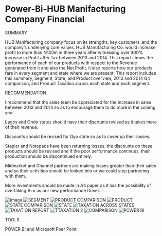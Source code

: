 # Power-Bi-HUB Manifacturing Company Financial 


SUMMARY


HUB  Manifacturing company focus on its strengths, key customers, and the company’s underlying core values.
HUB Manufacturing Co. would increase profit to more than N100m in three years after witnessing over 300% increase in Profit after Tax between 2013 and 2014.
This report shows the performance of each of our products with respect to the Revenue generated from it and also the Net Profit. 
It also reports how our products fare in every segment and state where we are present.
This report includes this summary, Segment, State, and Product overview, 2013 and 2014 Q4 comparison, and Product Taxation across each state and each segment.



RECOMMENDATION

I recommend that the sales team be appreciated for the increase in sales between 2013 and 2014 so as to encourage them to do more in the coming year.

Lagos and Ondo states should have their discounts revised as it takes more of their revenue.

Discounts should be revised for Oyo state so as to cover up their losses.

Stapler and Notepads have been returning losses, the discounts on these products should be revised and if the poor performance continues, their production should be discontinued entirely.

Midmarket and Channel partners are making losses greater than their sales and so their activities should be looked into or we could stop partnering with them.

More investments should be made in A4 paper as it has the possibility of overtaking Biro as our new performance Driver.

![image](https://user-images.githubusercontent.com/122730173/215059408-7f6debf1-9010-48be-a7a8-7ba10d629209.png)
![SEGMENT](https://user-images.githubusercontent.com/122730173/215060064-57445ed0-6894-4d12-ba65-483c5b2be55f.JPG)
![PRODUCT COMPARISON](https://user-images.githubusercontent.com/122730173/215060244-a5b304b2-b9ed-46f2-8d3f-6e8a85aca7b3.JPG)
![PRODUCT](https://user-images.githubusercontent.com/122730173/215060258-32fd494b-b776-472e-8365-92e34093793c.JPG)
![STATE COMPARISON](https://user-images.githubusercontent.com/122730173/215060280-081ae852-780c-4b19-890e-20b5253c9a15.JPG)
![STATE](https://user-images.githubusercontent.com/122730173/215060286-2bc5833c-5e17-42b9-b1d6-23225a09a07d.JPG)
![TAXATION ACROSS STATES](https://user-images.githubusercontent.com/122730173/215060289-b4144e25-f3e2-44a8-8a19-e8afa7894323.JPG)
![TAXATION REPORT](https://user-images.githubusercontent.com/122730173/215060292-0c0def29-9f2c-4c8d-8dce-d80a88002711.JPG)
![TTAXATION 2](https://user-images.githubusercontent.com/122730173/215060301-1dd1e454-6c1f-4894-8f76-16636cb792ea.JPG)
![COMPARISON](https://user-images.githubusercontent.com/122730173/215060473-116cd096-1a53-410f-b8d2-3622ce865fc1.JPG)
![POWER BI](https://user-images.githubusercontent.com/122730173/215060485-b98a92ef-b5cd-443c-bce9-3015892547a1.JPG)

TOOLS

POWER BI and Microsoft Poer Point
